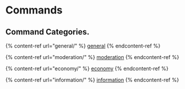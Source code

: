 # Commands

## Command Categories.

{% content-ref url="general/" %}
[general](general/)
{% endcontent-ref %}

{% content-ref url="moderation/" %}
[moderation](moderation/)
{% endcontent-ref %}

{% content-ref url="economy/" %}
[economy](economy/)
{% endcontent-ref %}

{% content-ref url="information/" %}
[information](information/)
{% endcontent-ref %}

